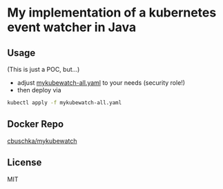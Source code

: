 # My implementation of a kubernetes event watcher in Java

## Usage
(This is just a POC, but...)
* adjust [mykubewatch-all.yaml](./mykubewatch-all.yaml) to your needs (security role!)
* then deploy via
```bash
kubectl apply -f mykubewatch-all.yaml
```

## Docker Repo
[cbuschka/mykubewatch](https://hub.docker.com/r/cbuschka/mykubewatch)

## License

MIT
